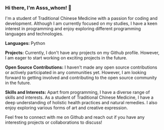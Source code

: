### Hi there, I'm Asss_whom! 👋

I'm a student of Traditional Chinese Medicine with a passion for coding and development. Although I am currently focused on my studies, I have a keen interest in programming and enjoy exploring different programming languages and technologies.

**Languages:** Python

**Projects:** Currently, I don't have any projects on my Github profile. However, I am eager to start working on exciting projects in the future.

**Open Source Contributions:** I haven't made any open source contributions or actively participated in any communities yet. However, I am looking forward to getting involved and contributing to the open source community in the future.

**Skills and Interests:** Apart from programming, I have a diverse range of skills and interests. As a student of Traditional Chinese Medicine, I have a deep understanding of holistic health practices and natural remedies. I also enjoy exploring various forms of art and creative expression.

Feel free to connect with me on Github and reach out if you have any interesting projects or collaborations to discuss!



<!---
asss-whom/asss-whom is a ✨ special ✨ repository because its `README.md` (this file) appears on your GitHub profile.
You can click the Preview link to take a look at your changes.
--->
